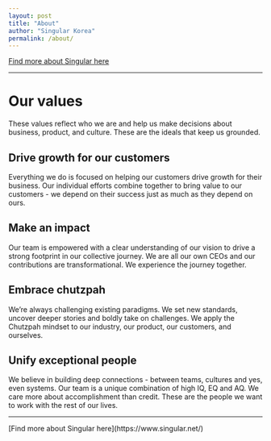 ```yaml
---
layout: post
title: "About"
author: "Singular Korea"
permalink: /about/
---
```


[Find more about Singular here](https://www.singular.net/)
<hr>

# Our values
These values reflect who we are and help us make decisions about business, product, and culture. These are the ideals that keep us grounded.

## Drive growth for our customers
Everything we do is focused on helping our customers drive growth for their business. Our individual efforts combine together to bring value to our customers - we depend on their success just as much as they depend on ours.

## Make an impact
Our team is empowered with a clear understanding of our vision to drive a strong footprint in our collective journey. We are all our own CEOs and our contributions are transformational. We experience the journey together.

## Embrace chutzpah
We’re always challenging existing paradigms. We set new standards, uncover deeper stories and boldly take on challenges. We apply the Chutzpah mindset to our industry, our product, our customers, and ourselves.

## Unify exceptional people
We believe in building deep connections - between teams, cultures and yes, even systems. Our team is a unique combination of high IQ, EQ and AQ. We care more about accomplishment than credit. These are the people we want to work with the rest of our lives.

<hr>
[Find more about Singular here](https://www.singular.net/)
